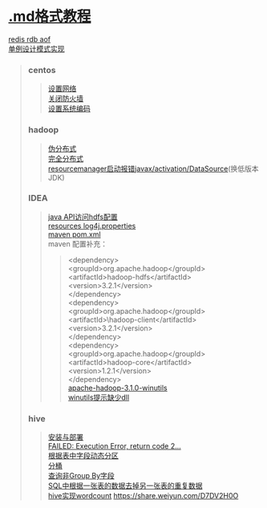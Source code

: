 # [.md格式教程](https://blog.csdn.net/jdsjlzx/article/details/51772006)
[redis rdb aof](https://www.cnblogs.com/shizhengwen/p/9283973.html)<br/>
[单例设计模式实现](https://www.cnblogs.com/binaway/p/8889184.html)<br/>
>### centos<br/>
>>[设置网络](https://blog.csdn.net/akipa11/article/details/81414875)<br/>
>>[关闭防火墙](https://blog.csdn.net/ytangdigl/article/details/79796961)<br/>
>>[设置系统编码](https://blog.csdn.net/cvMat/article/details/88829577)<br/>
>### hadoop<br/>
>>[伪分布式](https://hadoop.apache.org/docs/stable/hadoop-project-dist/hadoop-common/SingleCluster.html)<br/>
>>[完全分布式](https://blog.csdn.net/qq_25542879/article/details/89554068)<br/>
>>[resourcemanager启动报错javax/activation/DataSource](https://issues.apache.org/jira/browse/HADOOP-14978)(换低版本JDK)<br/>
>### IDEA<br/>
>>[java API访问hdfs配置](https://www.jianshu.com/p/8e27e29d006d)<br/>
>>[resources log4j.properties](https://blog.csdn.net/qq_36055407/article/details/99702463)<br/>
>>[maven pom.xml](https://mvnrepository.com/artifact/org.apache.hadoop/hadoop-common/3.2.1)  <br/>
>>maven 配置补充：<br/>
>>>\<dependency\><br/>
>>>\<groupId>org.apache.hadoop\</groupId\><br/>
>>>\<artifactId\>hadoop-hdfs\</artifactId\><br/>
>>>\<version>3.2.1\</version\><br/>
>>>\</dependency\><br/>
>>>\<dependency\><br/>
>>>\<groupId\>org.apache.hadoop\</groupId\><br/>
>>>\<artifactId>\hadoop-client\</artifactId\><br/>
>>>\<version\>3.2.1\</version\><br/>
>>>\</dependency\><br/>
>>>\<dependency\><br/>
>>>\<groupId\>org.apache.hadoop\</groupId\><br/>
>>>\<artifactId\>hadoop-core\</artifactId\><br/>
>>>\<version\>1.2.1\</version\><br/>
>>>\</dependency\><br/>
>>[apache-hadoop-3.1.0-winutils](https://github.com/s911415/apache-hadoop-3.1.0-winutils)<br/>
>>[winutils提示缺少dll](https://blog.csdn.net/hdp134793/article/details/88088667)<br/>
>### hive</br>
>>[安装与部署](https://www.cnblogs.com/thisyan/p/9609497.html)</br>
>>[FAILED: Execution Error, return code 2...](https://blog.csdn.net/qq_26442553/article/details/80143559)</br>
>>[根据表中字段动态分区](https://www.cnblogs.com/jsnr-tdyd/p/9946788.html)</br>
>>[分桶](https://www.cnblogs.com/blogyuhan/p/9197976.html)<br/>
>>[查询非Group By字段](http://www.jwsblog.com/archives/54.html)<br/>
>>[SQL中根据一张表的数据去掉另一张表的重复数据](https://blog.csdn.net/qq_22027637/article/details/80853540)<br/>
>>[hive实现wordcount](https://www.cnblogs.com/walker-/p/11279810.html)
https://share.weiyun.com/D7DV2H0O
